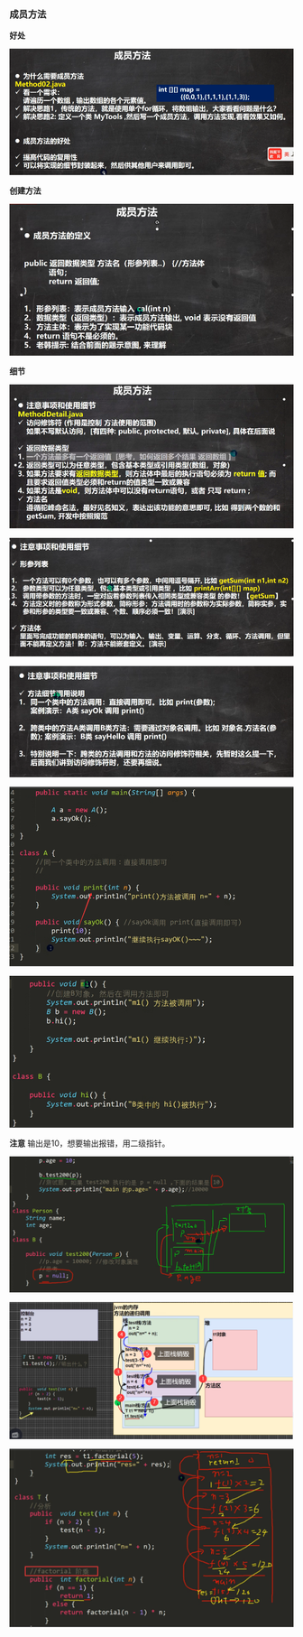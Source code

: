 ### 成员方法
**好处**

![输入图片说明](/imgs/2024-07-11/4ifPEBtDmsbtfHsF.png)

**创建方法**

![输入图片说明](/imgs/2024-07-11/OCr33gKSlC6XOCfZ.png)

**细节**

![输入图片说明](/imgs/2024-07-11/jdHDjnB0XoOLbp4U.png)

![输入图片说明](/imgs/2024-07-11/l3wEye27hmhVW7te.png)

![输入图片说明](/imgs/2024-07-11/I2dG9Fywhk1UTnYA.png)

![输入图片说明](/imgs/2024-07-11/A9nruyZUbL7xn9Pr.png)

![输入图片说明](/imgs/2024-07-11/pYZzeLXYWPcvXVtq.png)

**注意**
输出是10，想要输出报错，用二级指针。

![输入图片说明](/imgs/2024-07-11/sIeLRKChGz2RYiwk.png)

![输入图片说明](/imgs/2024-07-11/XEEreabhPUFqZdvI.png)

![输入图片说明](/imgs/2024-07-11/owZ0Apb9oxojkjWR.png)
<!--stackedit_data:
eyJoaXN0b3J5IjpbLTE1NTg2MTA3NzIsMTQ4NzQxMTM0MCw5ND
MzOTk1NDMsLTE1MjQzMTAyNDUsLTE2NjA4NTUxNTIsLTI2NjM4
NzcsLTMyMTIzNzQyMSwtMjA4ODc0NjYxMl19
-->
